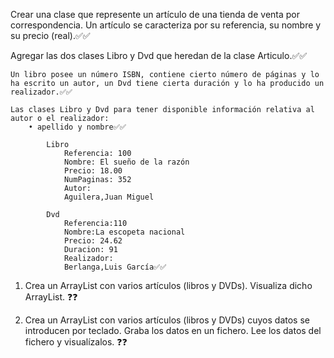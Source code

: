 Crear una clase que represente un artículo de una tienda de venta por correspondencia. Un artículo se caracteriza por su referencia, su nombre y su precio (real).✅✅


Agregar las dos clases Libro y Dvd que heredan de la clase Articulo.✅✅
   
    Un libro posee un número ISBN, contiene cierto número de páginas y lo ha escrito un autor, un Dvd tiene cierta duración y lo ha producido un realizador.✅✅
   
    Las clases Libro y Dvd para tener disponible información relativa al autor o el realizador: 
        • apellido y nombre✅✅

            Libro 
                Referencia: 100  
                Nombre: El sueño de la razón
                Precio: 18.00  
                NumPaginas: 352  
                Autor:
                Aguilera,Juan Miguel

            Dvd  
                Referencia:110  
                Nombre:La escopeta nacional 
                Precio: 24.62 
                Duracion: 91  
                Realizador:  
                Berlanga,Luis García✅✅

1. Crea un ArrayList con varios artículos (libros y DVDs). Visualiza dicho ArrayList. ❓❓ 

2. Crea un ArrayList con varios artículos (libros y DVDs) cuyos datos se introducen por teclado. Graba los datos en un fichero. Lee los datos del fichero y visualízalos. ❓❓

